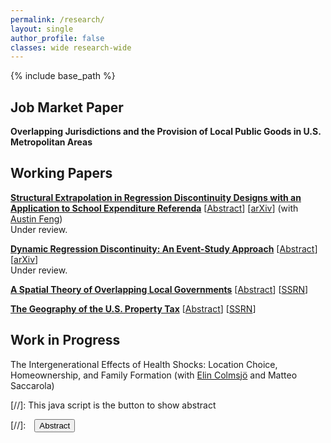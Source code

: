 ```yaml
---
permalink: /research/
layout: single
author_profile: false
classes: wide research-wide
---
```

<style>
@media (min-width: 1024px){
  .layout--single .page.research-wide .wrap{max-width:1400px!important;}
  .layout--single .page.research-wide .page__inner{max-width:1200px!important;}
  .layout--single .page.research-wide .page__content{max-width:1100px!important;}
}
</style>

{% include base_path %}

## Job Market Paper

**Overlapping Jurisdictions and the Provision of Local Public Goods in U.S. Metropolitan Areas**


## Working Papers

[**Structural Extrapolation in Regression Discontinuity Designs with an Application to School Expenditure Referenda**](/files/RDDExtrapolation.pdf) [<a href="#/" onclick="visib('rddextrapolation')">Abstract</a>] [[arXiv](https://arxiv.org/abs/2508.02658)]
(with [Austin Feng](https://www.cmu.edu/dietrich/statistics-datascience/people/phd/austin-feng.html))  
Under review.

<div id="rddextrapolation" style="display: none; text-align: justify; line-height: 1.5" >
We propose a structural approach to extrapolate average partial effects away from the cutoff in regression discontinuity designs (RDDs). Our focus is on applications that exploit closely contested school district referenda to estimate the effects of changes in education spending on local economic outcomes. We embed these outcomes in a spatial equilibrium model of local jurisdictions in which fiscal policy is determined by majority rule voting. This integration provides a microfoundation for the running variable&#8212;the share of voters who approve a ballot initiative&#8212;and enables identification of structural parameters using RDD coefficients. We then leverage the model to simulate the effects of counterfactual referenda over a broad range of proposed spending changes. These scenarios imply realizations of the running variable away from the threshold, allowing extrapolation of RDD estimates to nonmarginal referenda. Applying the method to school expenditure ballot measures in Wisconsin, we document substantial heterogeneity in housing price capitalization across the approval margin.
<br><br/></div>

[**Dynamic Regression Discontinuity: An Event-Study Approach**](/files/DynDisc.pdf) [<a href="#/" onclick="visib('dyndisc')">Abstract</a>] [[arXiv](https://arxiv.org/abs/2307.14203)]  
Under review.

<div id="dyndisc" style="display: none; text-align: justify; line-height: 1.5" >
I propose a novel argument to identify economically interpretable intertemporal treatment effects in dynamic regression discontinuity designs (RDDs). Specifically, I develop a dynamic potential outcomes model and reformulate two assumptions from the difference-in-differences literature&#8212;no anticipation and common trends&#8212;to attain point identification of cutoff-specific impulse responses. The estimand of each target parameter can be expressed as the sum of two static RDD contrasts, thereby allowing for nonparametric estimation and inference with standard local polynomial methods. I also propose a nonparametric approach to aggregate treatment effects across calendar time and treatment paths, leveraging a limited path independence restriction to reduce the dimensionality of the parameter space. I apply this method to estimate the dynamic effects of school district expenditure authorizations on housing prices in Wisconsin.
<br><br/></div>

[**A Spatial Theory of Overlapping Local Governments**](/files/OverlappingGovernments_v3.pdf) [<a href="#/" onclick="visib('spatialtheory')">Abstract</a>] [[SSRN](https://papers.ssrn.com/sol3/papers.cfm?abstract_id=4808965)]

<div id="spatialtheory" style="display: none; text-align: justify; line-height: 1.5" >
Local governments in the United States are vertically differentiated. A typical location is served by multiple overlapping jurisdictions that share property tax base and specialize in the provision of one or more local public goods. This paper evaluates the implications of such vertical differentiation for the equilibrium levels of government spending, property tax rates, and household welfare. I propose a spatial theory of overlapping jurisdictions in which residents collectively determine the local mix of expenditures and taxes. Because fiscal policy capitalizes into housing prices and all jurisdictions draw revenue from housing, the cost of raising expenditures in a location is implicitly shared with other coexisting jurisdictions. In equilibrium, this induces higher levels of government spending, higher property tax rates, and lower household welfare compared to scenarios in which jurisdictions are vertically coterminous or only horizontally differentiated.
<br><br/></div>

[**The Geography of the U.S. Property Tax**](/files/GeographyPropTax.pdf) [<a href="#/" onclick="visib('geoproptax')">Abstract</a>] [[SSRN](https://papers.ssrn.com/sol3/papers.cfm?abstract_id=4808970)]

<div id="geoproptax" style="display: none; text-align: justify; line-height: 1.5" >
I construct a novel, granular georeferenced dataset on the universe of local governments in the United States and their property tax rates from the early 2000s to 2022. Using this dataset, I present new descriptive insights on the geography of the property tax.  First, property tax rates exhibit substantial variation within states, surpassing that of any other local tax. Second, rates are higher in locations where a greater number of jurisdictions overlap and thus share tax base. Third, rates are higher in areas with larger dispersion in property values and greater racial and ethnic heterogeneity. Fourth, new local taxing jurisdictions are more likely to be formed in locations where the distribution of income is more even and dispersion in housing values is lower.
<br><br/></div>

## Work in Progress

The Intergenerational Effects of Health Shocks: Location Choice, Homeownership, and Family Formation (with [Elin Colmsjö](https://sites.google.com/view/elincolmsjo/) and Matteo Saccarola)

[//]: This java script is the button to show abstract
<script>
 function visib(id) {
  var x = document.getElementById(id);
  if (x.style.display === "block") {
    x.style.display = "none";
  } else {
    x.style.display = "block";
  }
}
</script>

[//]:&emsp;<button onclick="visib('polariz')" class="btn btn--inverse btn--small">Abstract</button>


